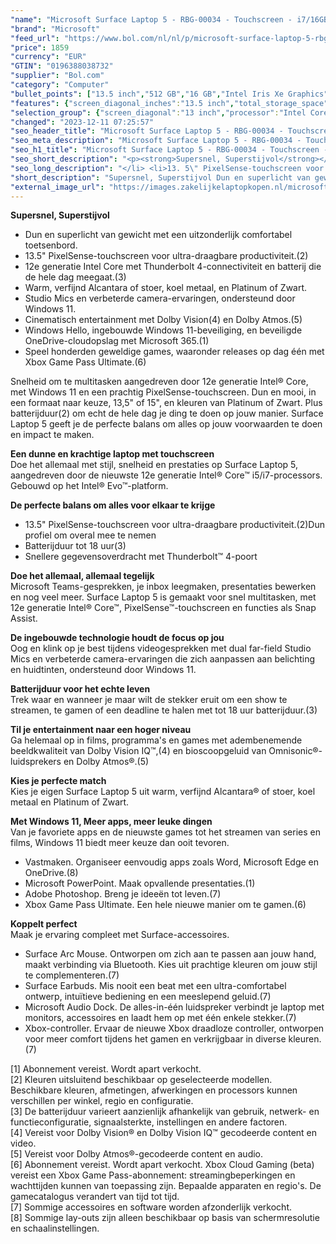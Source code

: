 ```yaml
---
"name": "Microsoft Surface Laptop 5 - RBG-00034 - Touchscreen - i7/16GB/512GB Zwart - 13.5 inch"
"brand": "Microsoft"
"feed_url": "https://www.bol.com/nl/nl/p/microsoft-surface-laptop-5-rbg-00034-touchscreen-i7-16gb-512gb-zwart-13-5-inch/9300000126044863"
"price": 1859
"currency": "EUR"
"GTIN": "0196388038732"
"supplier": "Bol.com"
"category": "Computer"
"bullet_points": ["13.5 inch","512 GB","16 GB","Intel Iris Xe Graphics","Windows"]
"features": {"screen_diagonal_inches":"13.5 inch","total_storage_space":"512 GB","memory_size":"16 GB","graphics_card":"Intel Iris Xe Graphics","operating_system":"Windows"}
"selection_group": {"screen_diagonal":"13 inch","processor":"Intel Core i5","changed_price_past_3_days":false,"product_family":"Surface Laptop 5"}
"changed": "2023-12-11 07:25:57"
"seo_header_title": "Microsoft Surface Laptop 5 - RBG-00034 - Touchscreen - i7/16GB/512GB Zwart - 13.5 inch"
"seo_meta_description": "Microsoft Surface Laptop 5 - RBG-00034 - Touchscreen - i7/16GB/512GB Zwart - 13.5 inch"
"seo_h1_title": "Microsoft Surface Laptop 5 - RBG-00034 - Touchscreen - i7/16GB/512GB Zwart - 13.5 inch"
"seo_short_description": "<p><strong>Supersnel, Superstijvol</strong></p> <ul> <li>Dun en superlicht van gewicht met een uitzonderlijk comfortabel toetsenbord."
"seo_long_description": "</li> <li>13. 5\" PixelSense-touchscreen voor ultra-draagbare productiviteit. (2)</li> <li>12e generatie Intel Core met Thunderbolt 4-connectiviteit en batterij die de hele dag meegaat. (3)</li> <li>Warm, verfijnd Alcantara of stoer, koel metaal, en Platinum of Zwart. </li> <li>Studio Mics en verbeterde camera-ervaringen, ondersteund door Windows 11. </li> <li>Cinematisch entertainment met Dolby Vision(4) en Dolby Atmos. (5)</li> <li>Windows Hello, ingebouwde Windows 11-beveiliging, en beveiligde OneDrive-cloudopslag met Microsoft 365. (1)</li> <li>Speel honderden geweldige games, waaronder releases op dag één met Xbox Game Pass Ultimate. (6)</li> </ul> <p>Snelheid om te multitasken aangedreven door 12e generatie Intel® Core, met Windows 11 en een prachtig PixelSense-touchscreen. Dun en mooi, in een formaat naar keuze, 13,5\" of 15\", en kleuren van Platinum of Zwart. Plus batterijduur(2) om echt de hele dag je ding te doen op jouw manier. Surface Laptop 5 geeft je de perfecte balans om alles op jouw voorwaarden te doen en impact te maken. </p> <p><strong>Een dunne en krachtige laptop met touchscreen</strong><br />Doe het allemaal met stijl, snelheid en prestaties op Surface Laptop 5, aangedreven door de nieuwste 12e generatie Intel® Core™ i5/i7-processors. Gebouwd op het Intel® Evo™-platform. </p> <p><strong>De perfecte balans om alles voor elkaar te krijge</strong></p> <ul> <li>13. 5\" PixelSense-touchscreen voor ultra-draagbare productiviteit. (2)Dun profiel om overal mee te nemen</li> <li>Batterijduur tot 18 uur(3)</li> <li>Snellere gegevensoverdracht met Thunderbolt™ 4-poort</li> </ul> <p><strong>Doe het allemaal, allemaal tegelijk</strong><br />Microsoft Teams-gesprekken, je inbox leegmaken, presentaties bewerken en nog veel meer. Surface Laptop 5 is gemaakt voor snel multitasken, met 12e generatie Intel® Core™, PixelSense™-touchscreen en functies als Snap Assist. </p> <p><strong>De ingebouwde technologie houdt de focus op jou</strong><br />Oog en klink op je best tijdens videogesprekken met dual far-field Studio Mics en verbeterde camera-ervaringen die zich aanpassen aan belichting en huidtinten, ondersteund door Windows 11. </p> <p><strong>Batterijduur voor het echte leven</strong><br />Trek waar en wanneer je maar wilt de stekker eruit om een show te streamen, te gamen of een deadline te halen met tot 18 uur batterijduur. (3)</p> <p><strong>Til je entertainment naar een hoger niveau</strong><br />Ga helemaal op in films, programma's en games met adembenemende beeldkwaliteit van Dolby Vision IQ™,(4) en bioscoopgeluid van Omnisonic®-luidsprekers en Dolby Atmos®. (5)</p> <p><strong>Kies je perfecte match</strong><br />Kies je eigen Surface Laptop 5 uit warm, verfijnd Alcantara® of stoer, koel metaal en Platinum of Zwart. </p> <p><strong>Met Windows 11, Meer apps, meer leuke dingen</strong><br />Van je favoriete apps en de nieuwste games tot het streamen van series en films, Windows 11 biedt meer keuze dan ooit tevoren. </p> <ul> <li>Vastmaken. Organiseer eenvoudig apps zoals Word, Microsoft Edge en OneDrive. (8)</li> <li>Microsoft PowerPoint. Maak opvallende presentaties. (1)</li> <li>Adobe Photoshop. Breng je ideeën tot leven. (7)</li> <li>Xbox Game Pass Ultimate. Een hele nieuwe manier om te gamen. (6)</li> </ul> <p><strong>Koppelt perfect</strong><br />Maak je ervaring compleet met Surface-accessoires. </p> <ul> <li>Surface Arc Mouse. Ontworpen om zich aan te passen aan jouw hand, maakt verbinding via Bluetooth. Kies uit prachtige kleuren om jouw stijl te complementeren. (7)</li> <li>Surface Earbuds. Mis nooit een beat met een ultra-comfortabel ontwerp, intuïtieve bediening en een meeslepend geluid. (7)</li> <li>Microsoft Audio Dock. De alles-in-één luidspreker verbindt je laptop met monitors, accessoires en laadt hem op met één enkele stekker. (7)</li> <li>Xbox-controller. Ervaar de nieuwe Xbox draadloze controller, ontworpen voor meer comfort tijdens het gamen en verkrijgbaar in diverse kleuren. (7)</li> </ul> <p>[1] Abonnement vereist. Wordt apart verkocht. <br />[2] Kleuren uitsluitend beschikbaar op geselecteerde modellen. Beschikbare kleuren, afmetingen, afwerkingen en processors kunnen verschillen per winkel, regio en configuratie. <br />[3] De batterijduur varieert aanzienlijk afhankelijk van gebruik, netwerk- en functieconfiguratie, signaalsterkte, instellingen en andere factoren. <br />[4] Vereist voor Dolby Vision® en Dolby Vision IQ™ gecodeerde content en video. <br />[5] Vereist voor Dolby Atmos®-gecodeerde content en audio. <br />[6] Abonnement vereist. Wordt apart verkocht. Xbox Cloud Gaming (beta) vereist een Xbox Game Pass-abonnement: streamingbeperkingen en wachttijden kunnen van toepassing zijn. Bepaalde apparaten en regio's. De gamecatalogus verandert van tijd tot tijd. <br />[7] Sommige accessoires en software worden afzonderlijk verkocht. <br />[8] Sommige lay-outs zijn alleen beschikbaar op basis van schermresolutie en schaalinstellingen. </p>"
"short_description": "Supersnel, Superstijvol Dun en superlicht van gewicht met een uitzonderlijk comfortabel toetsenbord. 13.5\" PixelSense-touchscreen voor ultra-draagbare productiviteit.(2) 12e generatie Intel Core met Thunderbolt 4-connectiviteit en batterij die de hele dag meegaat.(3) Warm, verfijnd Alcantara of stoer, koel metaal, en Platinum of Zwart. Studio Mics en verbeterde camera-ervaringen, ondersteund door Windows 11. Cinematisch entertainment met Dolby Vision(4) en Dolby Atmos.(5) Windows Hello, ingebouwde Windows 11-beveiliging, en beveiligde OneDrive-cloudopslag met Microsoft 365.(1) Speel honderden geweldige games, waaronder releases op dag één met Xbox Game Pass Ultimate.(6) Snelheid om te multitasken aangedreven door 12e generatie Intel® Core, met Windows 11 en een prachtig PixelSense-touchscreen. Dun en mooi, in een formaat naar keuze, 13,5\" of 15\", en kleuren van Platinum of Zwart. Plus batterijduur(2) om echt de hele dag je ding te doen op jouw manier. Surface Laptop 5 geeft je de perfecte balans om alles op jouw voorwaarden te doen en impact te maken. Een dunne en krachtige laptop met touchscreen Doe het allemaal met stijl, snelheid en prestaties op Surface Laptop 5, aangedreven door de nieuwste 12e generatie Intel® Core™ i5/i7-processors. Gebouwd op het Intel® Evo™-platform. De perfecte balans om alles voor elkaar te krijge 13.5\" PixelSense-touchscreen voor ultra-draagbare productiviteit.(2)Dun profiel om overal mee te nemen Batterijduur tot 18 uur(3) Snellere gegevensoverdracht met Thunderbolt™ 4-poort Doe het allemaal, allemaal tegelijk Microsoft Teams-gesprekken, je inbox leegmaken, presentaties bewerken en nog veel meer. Surface Laptop 5 is gemaakt voor snel multitasken, met 12e generatie Intel® Core™, PixelSense™-touchscreen en functies als Snap Assist. De ingebouwde technologie houdt de focus op jou Oog en klink op je best tijdens videogesprekken met dual far-field Studio Mics en verbeterde camera-ervaringen die zich aanpassen aan belichting en huidtinten, ondersteund door Windows 11. Batterijduur voor het echte leven Trek waar en wanneer je maar wilt de stekker eruit om een show te streamen, te gamen of een deadline te halen met tot 18 uur batterijduur.(3) Til je entertainment naar een hoger niveau Ga helemaal op in films, programma's en games met adembenemende beeldkwaliteit van Dolby Vision IQ™,(4) en bioscoopgeluid van Omnisonic®-luidsprekers en Dolby Atmos®.(5) Kies je perfecte match Kies je eigen Surface Laptop 5 uit warm, verfijnd Alcantara® of stoer, koel metaal en Platinum of Zwart. Met Windows 11, Meer apps, meer leuke dingen Van je favoriete apps en de nieuwste games tot het streamen van series en films, Windows 11 biedt meer keuze dan ooit tevoren. Vastmaken. Organiseer eenvoudig apps zoals Word, Microsoft Edge en OneDrive.(8) Microsoft PowerPoint. Maak opvallende presentaties.(1) Adobe Photoshop. Breng je ideeën tot leven.(7) Xbox Game Pass Ultimate. Een hele nieuwe manier om te gamen.(6) Koppelt perfect Maak je ervaring compleet met Surface-accessoires. Surface Arc Mouse. Ontworpen om zich aan te passen aan jouw hand, maakt verbinding via Bluetooth. Kies uit prachtige kleuren om jouw stijl te complementeren.(7) Surface Earbuds. Mis nooit een beat met een ultra-comfortabel ontwerp, intuïtieve bediening en een meeslepend geluid.(7) Microsoft Audio Dock. De alles-in-één luidspreker verbindt je laptop met monitors, accessoires en laadt hem op met één enkele stekker.(7) Xbox-controller. Ervaar de nieuwe Xbox draadloze controller, ontworpen voor meer comfort tijdens het gamen en verkrijgbaar in diverse kleuren.(7) [1] Abonnement vereist. Wordt apart verkocht. [2] Kleuren uitsluitend beschikbaar op geselecteerde modellen. Beschikbare kleuren, afmetingen, afwerkingen en processors kunnen verschillen per winkel, regio en configuratie. [3] De batterijduur varieert aanzienlijk afhankelijk van gebruik, netwerk- en functieconfiguratie, signaalsterkte, instellingen en andere factoren. [4] Vereist voor Dolby Vision® en Dolby Vision IQ™ gecodeerde content en video. [5] Vereist voor Dolby Atmos®-gecodeerde content en audio. [6] Abonnement vereist. Wordt apart verkocht. Xbox Cloud Gaming (beta) vereist een Xbox Game Pass-abonnement: streamingbeperkingen en wachttijden kunnen van toepassing zijn. Bepaalde apparaten en regio's. De gamecatalogus verandert van tijd tot tijd. [7] Sommige accessoires en software worden afzonderlijk verkocht. [8] Sommige lay-outs zijn alleen beschikbaar op basis van schermresolutie en schaalinstellingen."
"external_image_url": "https://images.zakelijkelaptopkopen.nl/microsoft-surface-laptop-5-rbg-00034-touchscreen-i7-16gb-512gb-zwart-13-5-inch.webp"
---
```


<p><strong>Supersnel, Superstijvol</strong></p> <ul> <li>Dun en superlicht van gewicht met een uitzonderlijk comfortabel toetsenbord. </li> <li>13.5" PixelSense-touchscreen voor ultra-draagbare productiviteit.(2)</li> <li>12e generatie Intel Core met Thunderbolt 4-connectiviteit en batterij die de hele dag meegaat.(3)</li> <li>Warm, verfijnd Alcantara of stoer, koel metaal, en Platinum of Zwart.</li> <li>Studio Mics en verbeterde camera-ervaringen, ondersteund door Windows 11.</li> <li>Cinematisch entertainment met Dolby Vision(4) en Dolby Atmos.(5)</li> <li>Windows Hello, ingebouwde Windows 11-beveiliging, en beveiligde OneDrive-cloudopslag met Microsoft 365.(1)</li> <li>Speel honderden geweldige games, waaronder releases op dag één met Xbox Game Pass Ultimate.(6)</li> </ul> <p>Snelheid om te multitasken aangedreven door 12e generatie Intel® Core, met Windows 11 en een prachtig PixelSense-touchscreen. Dun en mooi, in een formaat naar keuze, 13,5" of 15", en kleuren van Platinum of Zwart. Plus batterijduur(2) om echt de hele dag je ding te doen op jouw manier. Surface Laptop 5 geeft je de perfecte balans om alles op jouw voorwaarden te doen en impact te maken.</p> <p><strong>Een dunne en krachtige laptop met touchscreen</strong><br />Doe het allemaal met stijl, snelheid en prestaties op Surface Laptop 5, aangedreven door de nieuwste 12e generatie Intel® Core™ i5/i7-processors. Gebouwd op het Intel® Evo™-platform. </p> <p><strong>De perfecte balans om alles voor elkaar te krijge</strong></p> <ul> <li>13.5" PixelSense-touchscreen voor ultra-draagbare productiviteit.(2)Dun profiel om overal mee te nemen</li> <li>Batterijduur tot 18 uur(3)</li> <li>Snellere gegevensoverdracht met Thunderbolt™ 4-poort</li> </ul> <p><strong>Doe het allemaal, allemaal tegelijk</strong><br />Microsoft Teams-gesprekken, je inbox leegmaken, presentaties bewerken en nog veel meer. Surface Laptop 5 is gemaakt voor snel multitasken, met 12e generatie Intel® Core™, PixelSense™-touchscreen en functies als Snap Assist.</p> <p><strong>De ingebouwde technologie houdt de focus op jou</strong><br />Oog en klink op je best tijdens videogesprekken met dual far-field Studio Mics en verbeterde camera-ervaringen die zich aanpassen aan belichting en huidtinten, ondersteund door Windows 11.</p> <p><strong>Batterijduur voor het echte leven</strong><br />Trek waar en wanneer je maar wilt de stekker eruit om een show te streamen, te gamen of een deadline te halen met tot 18 uur batterijduur.(3)</p> <p><strong>Til je entertainment naar een hoger niveau</strong><br />Ga helemaal op in films, programma's en games met adembenemende beeldkwaliteit van Dolby Vision IQ™,(4) en bioscoopgeluid van Omnisonic®-luidsprekers en Dolby Atmos®.(5)</p> <p><strong>Kies je perfecte match</strong><br />Kies je eigen Surface Laptop 5 uit warm, verfijnd Alcantara® of stoer, koel metaal en Platinum of Zwart. </p> <p><strong>Met Windows 11, Meer apps, meer leuke dingen</strong><br />Van je favoriete apps en de nieuwste games tot het streamen van series en films, Windows 11 biedt meer keuze dan ooit tevoren.</p> <ul> <li>Vastmaken. Organiseer eenvoudig apps zoals Word, Microsoft Edge en OneDrive.(8)</li> <li>Microsoft PowerPoint. Maak opvallende presentaties.(1)</li> <li>Adobe Photoshop. Breng je ideeën tot leven.(7)</li> <li>Xbox Game Pass Ultimate. Een hele nieuwe manier om te gamen.(6)</li> </ul> <p><strong>Koppelt perfect</strong><br />Maak je ervaring compleet met Surface-accessoires.</p> <ul> <li>Surface Arc Mouse. Ontworpen om zich aan te passen aan jouw hand, maakt verbinding via Bluetooth. Kies uit prachtige kleuren om jouw stijl te complementeren.(7)</li> <li>Surface Earbuds. Mis nooit een beat met een ultra-comfortabel ontwerp, intuïtieve bediening en een meeslepend geluid.(7)</li> <li>Microsoft Audio Dock. De alles-in-één luidspreker verbindt je laptop met monitors, accessoires en laadt hem op met één enkele stekker.(7)</li> <li>Xbox-controller. Ervaar de nieuwe Xbox draadloze controller, ontworpen voor meer comfort tijdens het gamen en verkrijgbaar in diverse kleuren.(7)</li> </ul> <p>[1] Abonnement vereist. Wordt apart verkocht.<br />[2] Kleuren uitsluitend beschikbaar op geselecteerde modellen. Beschikbare kleuren, afmetingen, afwerkingen en processors kunnen verschillen per winkel, regio en configuratie.<br />[3] De batterijduur varieert aanzienlijk afhankelijk van gebruik, netwerk- en functieconfiguratie, signaalsterkte, instellingen en andere factoren.<br />[4] Vereist voor Dolby Vision® en Dolby Vision IQ™ gecodeerde content en video.<br />[5] Vereist voor Dolby Atmos®-gecodeerde content en audio.<br />[6] Abonnement vereist. Wordt apart verkocht. Xbox Cloud Gaming (beta) vereist een Xbox Game Pass-abonnement: streamingbeperkingen en wachttijden kunnen van toepassing zijn. Bepaalde apparaten en regio's. De gamecatalogus verandert van tijd tot tijd.<br />[7] Sommige accessoires en software worden afzonderlijk verkocht.<br />[8] Sommige lay-outs zijn alleen beschikbaar op basis van schermresolutie en schaalinstellingen.</p>
